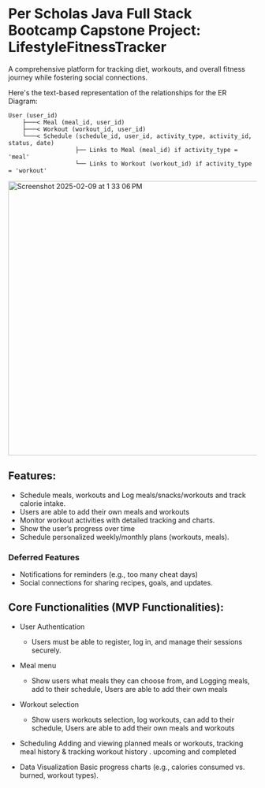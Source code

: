 # Per Scholas Java Full Stack Bootcamp Capstone Project: LifestyleFitnessTracker
A comprehensive platform for tracking diet, workouts, and overall fitness journey while fostering social connections.

Here's the text-based representation of the relationships for the ER Diagram:
```
User (user_id)
    ├───< Meal (meal_id, user_id)
    ├───< Workout (workout_id, user_id)
    └───< Schedule (schedule_id, user_id, activity_type, activity_id, status, date)
                   ├── Links to Meal (meal_id) if activity_type = 'meal'
                   └── Links to Workout (workout_id) if activity_type = 'workout'
```

<img width="557" alt="Screenshot 2025-02-09 at 1 33 06 PM" src="https://github.com/user-attachments/assets/8af5f375-22df-4df5-8df4-dfba3a1748e9" />

## Features:
* Schedule meals, workouts  and Log meals/snacks/workouts and track calorie intake.
* Users are able to add their own meals and workouts
* Monitor workout activities with detailed tracking and charts.
* Show  the user’s progress over time
* Schedule personalized weekly/monthly plans (workouts, meals).

### Deferred Features
* Notifications for reminders (e.g., too many cheat days)
* Social connections for sharing recipes, goals, and updates.

## Core Functionalities (MVP Functionalities):
* User Authentication
  * Users must be able to register, log in, and manage their sessions securely.
* Meal menu
  * Show users what meals they can choose from, and Logging meals, add to their schedule, Users are able to add their own meals
* Workout selection
  * Show users workouts selection, log workouts, can add to their schedule, Users are able to add their own meals and workouts

* Scheduling
Adding and viewing planned meals or workouts, tracking meal history & tracking workout history . upcoming and completed
* Data Visualization
Basic progress charts (e.g., calories consumed vs. burned, workout types).
